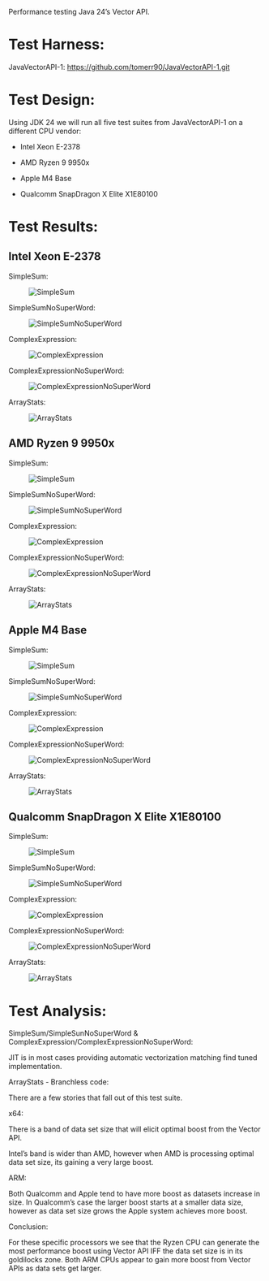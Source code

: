Performance testing Java 24’s Vector API.

# Test Harness:

JavaVectorAPI-1: <https://github.com/tomerr90/JavaVectorAPI-1.git>

# Test Design:

Using JDK 24 we will run all five test suites from JavaVectorAPI-1 on a
different CPU vendor:

- Intel Xeon E-2378

- AMD Ryzen 9 9950x

- Apple M4 Base

- Qualcomm SnapDragon X Elite X1E80100

# Test Results:

## Intel Xeon E-2378

SimpleSum:

<figure>
<img src="./assets/images/Xeon-SimpleSum.png" alt="SimpleSum" />
</figure>

SimpleSumNoSuperWord:

<figure>
<img src="./assets/images/Xeon-SimpleSumNoSuperWord.png"
alt="SimpleSumNoSuperWord" />
</figure>

ComplexExpression:

<figure>
<img src="./assets/images/Xeon-ComplexExpression.png"
alt="ComplexExpression" />
</figure>

ComplexExpressionNoSuperWord:

<figure>
<img src="./assets/images/Xeon-ComplexExpressionNoSuperWord.png"
alt="ComplexExpressionNoSuperWord" />
</figure>

ArrayStats:

<figure>
<img src="./assets/images/Xeon-ArrayStats.png" alt="ArrayStats" />
</figure>

## AMD Ryzen 9 9950x

SimpleSum:

<figure>
<img src="./assets/images/Ryzen-SimpleSum.png" alt="SimpleSum" />
</figure>

SimpleSumNoSuperWord:

<figure>
<img src="./assets/images/Ryzen-SimpleSumNoSuperWord.png"
alt="SimpleSumNoSuperWord" />
</figure>

ComplexExpression:

<figure>
<img src="./assets/images/Ryzen-ComplexExpression.png"
alt="ComplexExpression" />
</figure>

ComplexExpressionNoSuperWord:

<figure>
<img src="./assets/images/Ryzen-ComplexExpressionNoSuperWord.png"
alt="ComplexExpressionNoSuperWord" />
</figure>

ArrayStats:

<figure>
<img src="./assets/images/Ryzen-ArrayStats.png" alt="ArrayStats" />
</figure>

## Apple M4 Base

SimpleSum:

<figure>
<img src="./assets/images/Apple-SimpleSum.png" alt="SimpleSum" />
</figure>

SimpleSumNoSuperWord:

<figure>
<img src="./assets/images/Apple-SimpleSumNoSuperWord.png"
alt="SimpleSumNoSuperWord" />
</figure>

ComplexExpression:

<figure>
<img src="./assets/images/Apple-ComplexExpression.png"
alt="ComplexExpression" />
</figure>

ComplexExpressionNoSuperWord:

<figure>
<img src="./assets/images/Apple-ComplexExpressionNoSuperWord.png"
alt="ComplexExpressionNoSuperWord" />
</figure>

ArrayStats:

<figure>
<img src="./assets/images/Apple-ArrayStats.png" alt="ArrayStats" />
</figure>

## Qualcomm SnapDragon X Elite X1E80100

SimpleSum:

<figure>
<img src="./assets/images/SnapDragon-ArrayStats.png" alt="SimpleSum" />
</figure>

SimpleSumNoSuperWord:

<figure>
<img src="./assets/images/SnapDragon-SimpleSumNoSuperWord.png"
alt="SimpleSumNoSuperWord" />
</figure>

ComplexExpression:

<figure>
<img src="./assets/images/SnapDragon-ComplexExpression.png"
alt="ComplexExpression" />
</figure>

ComplexExpressionNoSuperWord:

<figure>
<img src="./assets/images/SnapDragon-ComplexExpressionNoSuperWord.png"
alt="ComplexExpressionNoSuperWord" />
</figure>

ArrayStats:

<figure>
<img src="./assets/images/SnapDragon-ArrayStats.png" alt="ArrayStats" />
</figure>

# Test Analysis:

SimpleSum/SimpleSunNoSuperWord &
ComplexExpression/ComplexExpressionNoSuperWord:

JIT is in most cases providing automatic vectorization matching find
tuned implementation.

ArrayStats - Branchless code:

There are a few stories that fall out of this test suite.

x64:

There is a band of data set size that will elicit optimal boost from the
Vector API.

Intel’s band is wider than AMD, however when AMD is processing optimal
data set size, its gaining a very large boost.

ARM:

Both Qualcomm and Apple tend to have more boost as datasets increase in
size. In Qualcomm’s case the larger boost starts at a smaller data size,
however as data set size grows the Apple system achieves more boost.

Conclusion:

For these specific processors we see that the Ryzen CPU can generate the
most performance boost using Vector API IFF the data set size is in its
goldilocks zone. Both ARM CPUs appear to gain more boost from Vector
APIs as data sets get larger.
